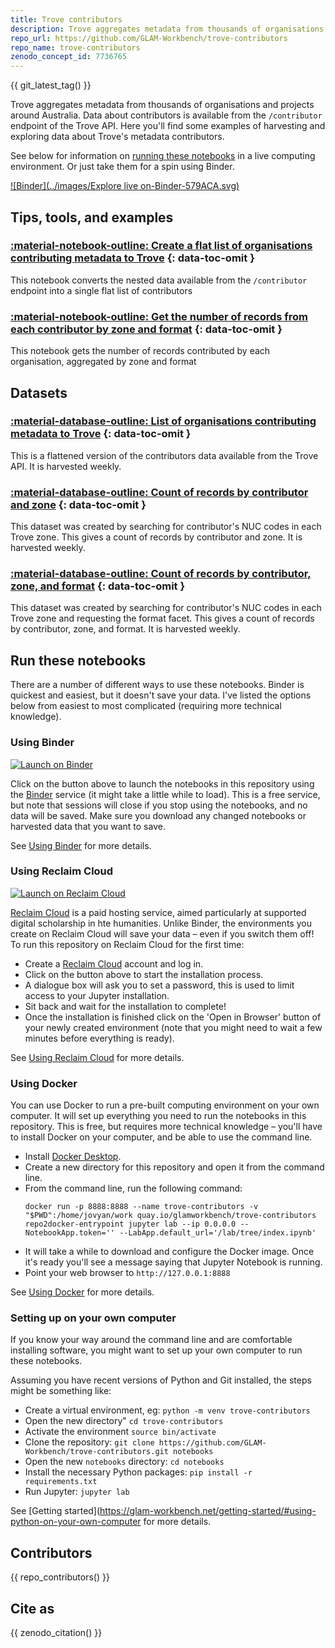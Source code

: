 ```yaml
---
title: Trove contributors
description: Trove aggregates metadata from thousands of organisations and projects around Australia. Data about contributors is available from the `/contributor` endpoint of the Trove API. Here you'll find some examples of harvesting and exploring data about Trove's metadata contributors.
repo_url: https://github.com/GLAM-Workbench/trove-contributors
repo_name: trove-contributors
zenodo_concept_id: 7736765
---
```


{{ git_latest_tag() }}


Trove aggregates metadata from thousands of organisations and projects around Australia. Data about contributors is available from the `/contributor` endpoint of the Trove API. Here you'll find some examples of harvesting and exploring data about Trove's metadata contributors.

See below for information on [running these notebooks](#run-these-notebooks) in a live computing environment. Or just take them for a spin using Binder.

[![Binder](../images/Explore live on-Binder-579ACA.svg)](https://mybinder.org/v2/gh/GLAM-Workbench/trove-contributors/master?urlpath=lab/tree/index.ipynb)

## Tips, tools, and examples

### [:material-notebook-outline: Create a flat list of organisations contributing metadata to Trove](get_contributors.md) {: data-toc-omit }

This notebook converts the nested data available from the `/contributor` endpoint into a single flat list of contributors

### [:material-notebook-outline: Get the number of records from each contributor by zone and format](get_contributors_totals_zone_format.md) {: data-toc-omit }

This notebook gets the number of records contributed by each organisation, aggregated by zone and format

## Datasets

### [:material-database-outline: List of organisations contributing metadata to Trove](trove-contributors-list.md) {: data-toc-omit }

This is a flattened version of the contributors data available from the Trove API. It is harvested weekly.

### [:material-database-outline: Count of records by contributor and zone](trove-contributors-zones.md) {: data-toc-omit }

This dataset was created by searching for contributor's NUC codes in each Trove zone. This gives a count of records by contributor and zone. It is harvested weekly.

### [:material-database-outline: Count of records by contributor, zone, and format](trove-contributors-formats.md) {: data-toc-omit }

This dataset was created by searching for contributor's NUC codes in each Trove zone and requesting the format facet. This gives a count of records by contributor, zone, and format. It is harvested weekly.


<!-- START RUN INFO -->

## Run these notebooks

There are a number of different ways to use these notebooks. Binder is quickest and easiest, but it doesn't save your data. I've listed the options below from easiest to most complicated (requiring more technical knowledge).

### Using Binder

[![Launch on Binder](https://mybinder.org/badge_logo.svg)](https://mybinder.org/v2/gh/GLAM-Workbench/trove-contributors/master/?urlpath=lab/tree/index.ipynb)

Click on the button above to launch the notebooks in this repository using the [Binder](https://mybinder.org/) service (it might take a little while to load). This is a free service, but note that sessions will close if you stop using the notebooks, and no data will be saved. Make sure you download any changed notebooks or harvested data that you want to save.

See [Using Binder](https://glam-workbench.net/using-binder/) for more details.

### Using Reclaim Cloud

[![Launch on Reclaim Cloud](https://glam-workbench.github.io/images/launch-on-reclaim-cloud.svg)](https://app.my.reclaim.cloud/?manifest=https://raw.githubusercontent.com/GLAM-Workbench/trove-contributors/master/reclaim-manifest.jps)

[Reclaim Cloud](https://reclaim.cloud/) is a paid hosting service, aimed particularly at supported digital scholarship in hte humanities. Unlike Binder, the environments you create on Reclaim Cloud will save your data – even if you switch them off! To run this repository on Reclaim Cloud for the first time:

* Create a [Reclaim Cloud](https://reclaim.cloud/) account and log in.
* Click on the button above to start the installation process.
* A dialogue box will ask you to set a password, this is used to limit access to your Jupyter installation.
* Sit back and wait for the installation to complete!
* Once the installation is finished click on the 'Open in Browser' button of your newly created environment (note that you might need to wait a few minutes before everything is ready).

See [Using Reclaim Cloud](https://glam-workbench.net/using-reclaim-cloud/) for more details.

### Using Docker

You can use Docker to run a pre-built computing environment on your own computer. It will set up everything you need to run the notebooks in this repository. This is free, but requires more technical knowledge – you'll have to install Docker on your computer, and be able to use the command line.

* Install [Docker Desktop](https://docs.docker.com/get-docker/).
* Create a new directory for this repository and open it from the command line.
* From the command line, run the following command:  
  ```
  docker run -p 8888:8888 --name trove-contributors -v "$PWD":/home/jovyan/work quay.io/glamworkbench/trove-contributors repo2docker-entrypoint jupyter lab --ip 0.0.0.0 --NotebookApp.token='' --LabApp.default_url='/lab/tree/index.ipynb'
  ```
* It will take a while to download and configure the Docker image. Once it's ready you'll see a message saying that Jupyter Notebook is running.
* Point your web browser to `http://127.0.0.1:8888`

See [Using Docker](https://glam-workbench.net/using-docker/) for more details.

### Setting up on your own computer

If you know your way around the command line and are comfortable installing software, you might want to set up your own computer to run these notebooks.

Assuming you have recent versions of Python and Git installed, the steps might be something like:

* Create a virtual environment, eg: `python -m venv trove-contributors`
* Open the new directory" `cd trove-contributors`
* Activate the environment `source bin/activate`
* Clone the repository: `git clone https://github.com/GLAM-Workbench/trove-contributors.git notebooks`
* Open the new `notebooks` directory: `cd notebooks`
* Install the necessary Python packages: `pip install -r requirements.txt`
* Run Jupyter: `jupyter lab`

See [Getting started](https://glam-workbench.net/getting-started/#using-python-on-your-own-computer for more details.

<!-- END RUN INFO -->

## Contributors

{{ repo_contributors() }}

## Cite as

{{ zenodo_citation() }}
